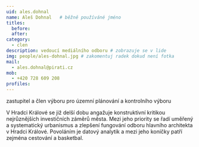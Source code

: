 ```yaml
---
uid: ales.dohnal
name: Aleš Dohnal  	# běžně používáné jméno
titles:
  before: 
  after:
category:
  - clen
description: vedoucí mediálního odboru # zobrazuje se v lide
img: people/ales-dohnal.jpg # zakomentuj radek dokud není fotka
mail:
  - ales.dohnal@pirati.cz
mob:
  - +420 728 609 208
profiles:
---
```

zastupitel a člen výboru pro územní plánování a kontrolního výboru

V Hradci Králové se již delší dobu angažuje konstruktivní kritikou nejrůznějších investičních záměrů města. 
Mezi jeho priority se řadí uměřený a systematický urbanismus a zlepšení fungování odboru hlavního architekta v Hradci Králové. Povoláním je datový analytik a mezi jeho koníčky patří zejména cestování a basketbal.
